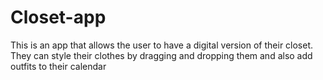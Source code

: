 # Closet-app
This is an app that allows the user to have a digital version of their closet. They can style their clothes by dragging and dropping them and also add outfits to their calendar
